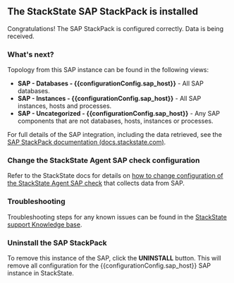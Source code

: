 ## The StackState SAP StackPack is installed

Congratulations! The SAP StackPack is configured correctly. Data is being received.

### What's next?

Topology from this SAP instance can be found in the following views:

- **SAP - Databases - {{configurationConfig.sap_host}}** - All SAP databases.
- **SAP - Instances - {{configurationConfig.sap_host}}** - All SAP instances, hosts and processes.
- **SAP - Uncategorized - {{configurationConfig.sap_host}}** - Any SAP components that are not databases, hosts, instances or processes.

For full details of the SAP integration, including the data retrieved, see the [SAP StackPack documentation \(docs.stackstate.com\)](https://l.stackstate.com/ui-sap-stackpack-docs).

### Change the StackState Agent SAP check configuration

Refer to the StackState docs for details on [how to change configuration of the StackState Agent SAP check](https://l.stackstate.com/ui-sap-configure-check) that collects data from SAP.

### Troubleshooting

Troubleshooting steps for any known issues can be found in the [StackState support Knowledge base](https://l.stackstate.com/ui-sap-support-kb).

### Uninstall the SAP StackPack

To remove this instance of the SAP, click the **UNINSTALL** button. This will remove all configuration for the {{configurationConfig.sap_host}} SAP instance in StackState.


